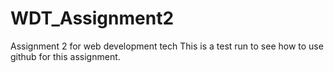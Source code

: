 WDT_Assignment2
===============

Assignment 2 for web development tech
This is a test run to see how to use github for this assignment.
